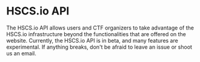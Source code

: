 # HSCS.io API

The HSCS.io API allows users and CTF organizers to take advantage of the HSCS.io infrastructure beyond the functionalities that are offered on the website. Currently, the HSCS.io API is in beta, and many features are experimental. If anything breaks, don't be afraid to leave an issue or shoot us an email.